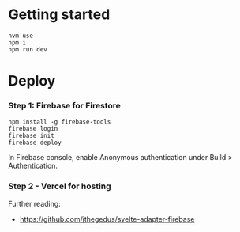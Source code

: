 # Getting started

```
nvm use
npm i
npm run dev
```

# Deploy

### Step 1: Firebase for Firestore

```
npm install -g firebase-tools
firebase login
firebase init
firebase deploy
```

In Firebase console, enable Anonymous authentication under Build > Authentication.

### Step 2 - Vercel for hosting

Further reading:
* https://github.com/jthegedus/svelte-adapter-firebase